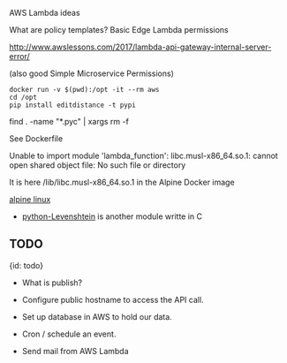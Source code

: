 AWS Lambda ideas

What are policy templates?
   Basic Edge Lambda permissions

http://www.awslessons.com/2017/lambda-api-gateway-internal-server-error/

(also good Simple Microservice Permissions)


```
docker run -v $(pwd):/opt -it --rm aws
cd /opt
pip install editdistance -t pypi
```

find . -name "*.pyc" | xargs rm -f

See Dockerfile


Unable to import module 'lambda_function': libc.musl-x86_64.so.1: cannot open shared object file: No such file or directory

It is here /lib/libc.musl-x86_64.so.1 in the Alpine Docker image

[alpine linux](https://hub.docker.com/_/alpine/)

* [python-Levenshtein](https://pypi.org/project/python-Levenshtein/) is another module writte in C


## TODO
{id: todo}

* What is publish?

* Configure public hostname to access the API call.

* Set up database in AWS to hold our data.

* Cron / schedule an event.

* Send mail from AWS Lambda


